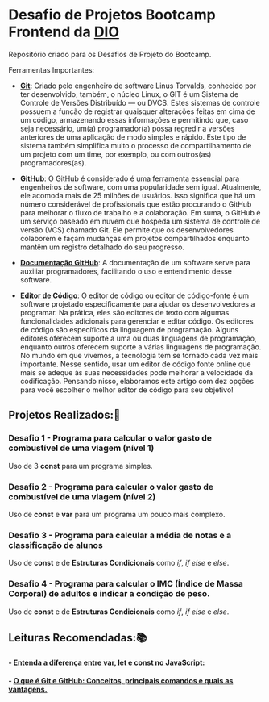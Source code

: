 # Desafio de Projetos Bootcamp Frontend da [DIO](https://web.dio.me/home)
Repositório criado para os Desafios de Projeto do Bootcamp.

Ferramentas Importantes:
- [**Git**](https://git-scm.com/): Criado pelo engenheiro de software Linus Torvalds, conhecido por ter desenvolvido, também, o núcleo Linux, o GIT é um Sistema de Controle de Versões Distribuído — ou DVCS.
Estes sistemas de controle possuem a função de registrar quaisquer alterações feitas em cima de um código, armazenando essas informações e permitindo que, caso seja necessário, um(a) programador(a) possa regredir a versões anteriores de uma aplicação de modo simples e rápido.
Este tipo de sistema também simplifica muito o processo de compartilhamento de um projeto com um time, por exemplo, ou com outros(as) programadores(as).

- [**GitHub**](https://github.com/): O GitHub é considerado é uma ferramenta essencial para engenheiros de software, com uma popularidade sem igual. Atualmente, ele acomoda mais de 25 milhões de usuários. Isso significa que há um número considerável de profissionais que estão procurando o GitHub para melhorar o fluxo de trabalho e a colaboração.
Em suma, o GitHub é um serviço baseado em nuvem que hospeda um sistema de controle de versão (VCS) chamado Git. Ele permite que os desenvolvedores colaborem e façam mudanças em projetos compartilhados enquanto mantêm um registro detalhado do seu progresso.

- [**Documentação GitHub**](https://docs.github.com/pt/get-started/writing-on-github/getting-started-with-writing-and-formatting-on-github/basic-writing-and-formatting-syntax#styling-text): A documentação de um software serve para auxiliar programadores, facilitando o uso e entendimento desse software.

- [**Editor de Código**](https://code.visualstudio.com/):
O editor de código ou editor de código-fonte é um software projetado especificamente para ajudar os desenvolvedores a programar. Na prática, eles são editores de texto com algumas funcionalidades adicionais para gerenciar e editar código. 
Os editores de código são específicos da linguagem de programação. Alguns editores oferecem suporte a uma ou duas linguagens de programação, enquanto outros oferecem suporte a várias linguagens de programação. 
No mundo em que vivemos, a tecnologia tem se tornado cada vez mais importante. Nesse sentido, usar um editor de código fonte online que mais se adeque às suas necessidades pode melhorar a velocidade da codificação. Pensando nisso, elaboramos este artigo com dez opções para você escolher o melhor editor de código para seu objetivo!
## Projetos Realizados::1st_place_medal:

### Desafio 1 - Programa para calcular o valor gasto de combustível de uma viagem (nível 1)
Uso de 3 **const** para um programa simples.
### Desafio 2 - Programa para calcular o valor gasto de combustível de uma viagem (nível 2)
Uso de **const** e **var** para um programa um pouco mais complexo.
### Desafio 3 - Programa para calcular a média de notas e a classificação de alunos
Uso de **const** e de **Estruturas Condicionais** como *if*, *if else* e *else*.
### Desafio 4 - Programa para calcular o IMC (Índice de Massa Corporal) de adultos e indicar a condição de peso.
Uso de **const** e de **Estruturas Condicionais** como *if*, *if else* e *else*.

## Leituras Recomendadas::books:
#### - [Entenda a diferença entre var, let e const no JavaScript](https://www.alura.com.br/artigos/entenda-diferenca-entre-var-let-e-const-no-javascript#var):
#### - [O que é Git e GitHub: Conceitos, principais comandos e quais as vantagens.](https://kenzie.com.br/blog/o-que-e-git/)
